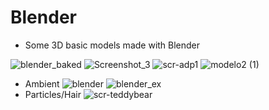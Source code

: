 # Blender

- Some 3D basic models made with Blender 

![blender_baked](https://user-images.githubusercontent.com/21102697/62400894-310f3680-b581-11e9-96f5-8c36e50c34fb.png)
![Screenshot_3](https://user-images.githubusercontent.com/21102697/62401077-e80bb200-b581-11e9-9405-98bb0586f741.png)
![scr-adp1](https://user-images.githubusercontent.com/21102697/62400842-fad1b700-b580-11e9-81d1-e925dc5411c1.png)
![modelo2 (1)](https://user-images.githubusercontent.com/21102697/62401187-623c3680-b582-11e9-87ef-e1c6546e945d.png)
- Ambient
![blender](https://user-images.githubusercontent.com/21102697/62400824-eee5f500-b580-11e9-8c4e-f1b429db0e2a.png)
![blender_ex](https://user-images.githubusercontent.com/21102697/62400895-310f3680-b581-11e9-9436-2b1bd1f49d43.png)
- Particles/Hair
![scr-teddybear](https://user-images.githubusercontent.com/21102697/62400847-fefdd480-b580-11e9-8e18-ba6457d7148c.png)


